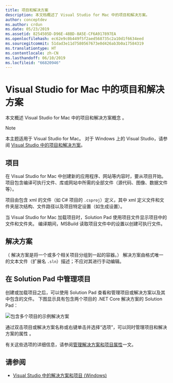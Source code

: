 ```yaml
---
title: 项目和解决方案
description: 本文档概述了 Visual Studio for Mac 中的项目和解决方案。
author: conceptdev
ms.author: crdun
ms.date: 05/23/2019
ms.assetid: 8254505D-D96E-48BD-8A5E-CF6A917897EA
ms.openlocfilehash: ec62e9c0b449f5f2aed568735c2a10d1f6634eed
ms.sourcegitcommit: 51dad3e11d7580567673e0d426ab3b0a17584319
ms.translationtype: HT
ms.contentlocale: zh-CN
ms.lasthandoff: 06/10/2019
ms.locfileid: "66820946"
---
```

# <a name="projects-and-solutions-in-visual-studio-for-mac"></a>Visual Studio for Mac 中的项目和解决方案

本文概述 Visual Studio for Mac 中的项目和解决方案概念   。

> [!NOTE] 
> 本主题适用于 Visual Studio for Mac。 对于 Windows 上的 Visual Studio，请参阅 [Visual Studio 中的项目和解决方案](/visualstudio/ide/solutions-and-projects-in-visual-studio)。

## <a name="projects"></a>项目

在 Visual Studio for Mac 中创建新的应用程序、网站等内容时，要从项目开始。 项目包含编译可执行文件、库或网站中所需的全部文件（源代码、图像、数据文件等）。

项目由包含 xml 的文件（如 C# 项目的 `.csproj`）定义，其中 xml 定义文件和文件夹层次结构、文件路径以及项目特定设置（如生成设置）。

当 Visual Studio for Mac 加载项目时，Solution Pad 使用项目文件显示项目中的文件和文件夹。 编译期间，MSBuild 读取项目文件中的设置以创建可执行文件。

## <a name="solutions"></a>解决方案

（  解决方案是将一个或多个相关项目分组到一起的容器。） 解决方案由格式唯一的文本文件（扩展名 `.sln`）描述；不应对其进行手动编辑。

## <a name="managing-projects-in-the-solution-pad"></a>在 Solution Pad 中管理项目

创建或加载项目之后，可以使用 Solution Pad 查看和管理项目或解决方案以及其中包含的文件。 下图显示具有包含两个项目的 .NET Core 解决方案的 Solution Pad：

![包含多个项目的示例解决方案](media/solution-example.png)

通过双击项目或解决方案名称或右键单击并选择“选项”，可以同时管理项目和解决方案的属性  。

有关这些选项的详细信息，请参阅[管理解决方案和项目属性](managing-solutions-and-project-properties.md)一文。

## <a name="see-also"></a>请参阅

- [Visual Studio 中的解决方案和项目 (Windows)](/visualstudio/ide/solutions-and-projects-in-visual-studio)
